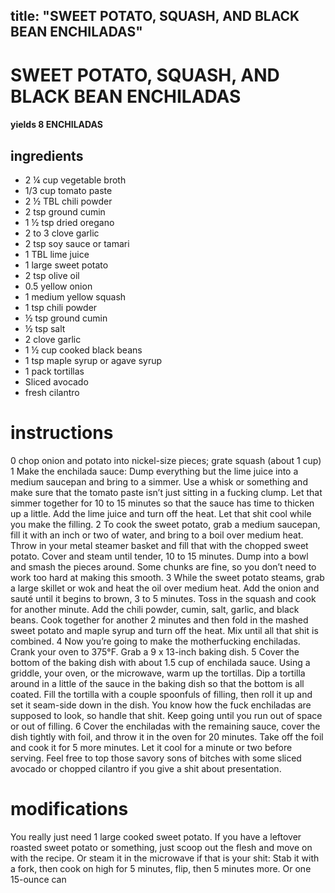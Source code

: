 	
title: "SWEET POTATO, SQUASH, AND BLACK BEAN ENCHILADAS"
---

# SWEET POTATO, SQUASH, AND BLACK BEAN ENCHILADAS
#### yields  8 ENCHILADAS

## ingredients

* 2 ¼ cup vegetable broth
* 1/3 cup tomato paste
* 2 ½ TBL chili powder
* 2 tsp ground cumin
* 1 ½ tsp dried oregano
* 2 to 3 clove garlic
* 2 tsp soy sauce or tamari
* 1 TBL lime juice
* 1 large sweet potato
* 2 tsp olive oil
* 0.5 yellow onion
* 1 medium yellow squash
* 1 tsp chili powder
* ½ tsp ground cumin
* ½ tsp salt
* 2 clove garlic
* 1 ½ cup cooked black beans
* 1 tsp maple syrup or agave syrup
* 1 pack tortillas
* Sliced avocado
* fresh cilantro

# instructions
0 chop onion and potato into nickel-size pieces; grate squash (about 1 cup)
1 Make the enchilada sauce: Dump everything but the lime juice into a medium saucepan and
bring to a simmer. Use a whisk or something and make sure that the tomato paste isn’t just
sitting in a fucking clump. Let that simmer together for 10 to 15 minutes so that the sauce
has time to thicken up a little. Add the lime juice and turn off the heat. Let that shit cool while
you make the filling.
2 To cook the sweet potato, grab a medium saucepan, fill it with an inch or two of water, and
bring to a boil over medium heat. Throw in your metal steamer basket and fill that with the
chopped sweet potato. Cover and steam until tender, 10 to 15 minutes. Dump into a bowl and
smash the pieces around. Some chunks are fine, so you don’t need to work too hard at making
this smooth.
3 While the sweet potato steams, grab a large skillet or wok and heat the oil over medium
heat. Add the onion and sauté until it begins to brown, 3 to 5 minutes. Toss in the squash
and cook for another minute. Add the chili powder, cumin, salt, garlic, and black beans. Cook
together for another 2 minutes and then fold in the mashed sweet potato and maple syrup and
turn off the heat. Mix until all that shit is combined.
4 Now you’re going to make the motherfucking enchiladas. Crank your oven to 375°F. Grab a
9 x 13-inch baking dish.
5 Cover the bottom of the baking dish with about 1.5 cup of enchilada sauce. Using a griddle,
your oven, or the microwave, warm up the tortillas. Dip a tortilla around in a little of the sauce
in the baking dish so that the bottom is all coated. Fill the tortilla with a couple spoonfuls of
filling, then roll it up and set it seam-side down in the dish. You know how the fuck enchiladas
are supposed to look, so handle that shit. Keep going until you run out of space or out of
filling.
6 Cover the enchiladas with the remaining sauce, cover the dish tightly with foil, and throw it
in the oven for 20 minutes. Take off the foil and cook it for 5 more minutes. Let it cool for a
minute or two before serving. Feel free to top those savory sons of bitches with some sliced
avocado or chopped cilantro if you give a shit about presentation.

# modifications

You really just need 1 large cooked sweet potato. If you have a leftover roasted sweet potato or something, just
scoop out the flesh and move on with the recipe. Or steam it in the microwave if that is your shit: Stab it with a
fork, then cook on high for 5 minutes, flip, then 5 minutes more.
 Or one 15-ounce can
	

